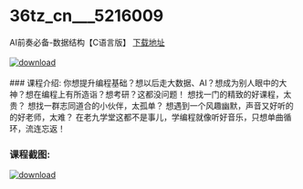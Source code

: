 # 36tz_cn___5216009
AI前奏必备-数据结构【C语言版】
[下载地址](http://www.36tz.cn/article/5216009 "下载地址")
<br/></br>[![download](http://36tz.cn/muke_img/2020_11_2-14.png "下载地址")](http://www.36tz.cn/article/5216009 "下载地址")
<br/></br>### 课程介绍:
你想提升编程基础？想以后走大数据、AI？想成为别人眼中的大神？想在编程上有所造诣？想考研？这都没问题！
想找一门的精致的好课程，太贵？
想找一群志同道合的小伙伴，太孤单？
想遇到一个风趣幽默，声音又好听的的好老师，太难？
在老九学堂这都不是事儿，学编程就像听好音乐，只想单曲循环，流连忘返！

### 课程截图:
[![download](http://36tz.cn/muke_img/2020_11_1-14.png "下载地址")](http://www.36tz.cn/article/5216009 "下载地址")
